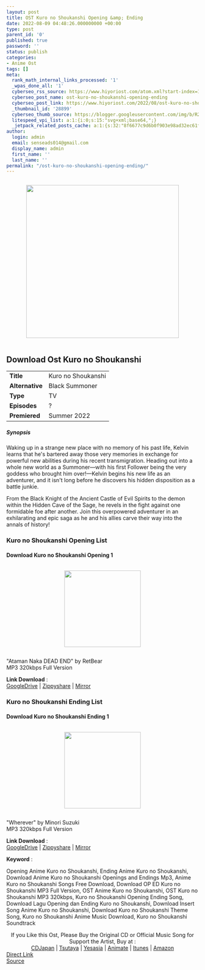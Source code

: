 ```yaml
---
layout: post
title: OST Kuro no Shoukanshi Opening &amp; Ending
date: 2022-08-09 04:48:26.000000000 +00:00
type: post
parent_id: '0'
published: true
password: ''
status: publish
categories:
- Anime Ost
tags: []
meta:
  rank_math_internal_links_processed: '1'
  _wpas_done_all: '1'
  cyberseo_rss_source: https://www.hiyoriost.com/atom.xml?start-index=1
  cyberseo_post_name: ost-kuro-no-shoukanshi-opening-ending
  cyberseo_post_link: https://www.hiyoriost.com/2022/08/ost-kuro-no-shoukanshi-opening-ending.html
  _thumbnail_id: '28899'
  cyberseo_thumb_source: https://blogger.googleusercontent.com/img/b/R29vZ2xl/AVvXsEiTlS45SllRetKMQO_kAhuXze_cP_yNgIUyZw9bEWq8N3qmhoBZjEHsOQ6QBex0ujeof_sOviAJ5WQig1j5gzIhNNN2wrElet1kgXrNhbK7SaBJtOnAM80n9Nnxc3DRjdfH3jz-BGOx0HoiLl_W6eTm2eC3DwvqfKOn1dj6JgXM4MMFXh9Y21H3fMIp/s400/bx145260-Yt5W8aQQKqF2.jpg
  litespeed_vpi_list: a:1:{i:0;s:15:"svg+xml;base64,";}
  _jetpack_related_posts_cache: a:1:{s:32:"8f6677c9d6b0f903e98ad32ec61f8deb";a:2:{s:7:"expires";i:1663451075;s:7:"payload";a:3:{i:0;a:1:{s:2:"id";i:28921;}i:1;a:1:{s:2:"id";i:28067;}i:2;a:1:{s:2:"id";i:29415;}}}}
author:
  login: admin
  email: senseads014@gmail.com
  display_name: admin
  first_name: ''
  last_name: ''
permalink: "/ost-kuro-no-shoukanshi-opening-ending/"
---
```

<div class="separator" style="clear: both"><a href="https://blogger.googleusercontent.com/img/b/R29vZ2xl/AVvXsEiTlS45SllRetKMQO_kAhuXze_cP_yNgIUyZw9bEWq8N3qmhoBZjEHsOQ6QBex0ujeof_sOviAJ5WQig1j5gzIhNNN2wrElet1kgXrNhbK7SaBJtOnAM80n9Nnxc3DRjdfH3jz-BGOx0HoiLl_W6eTm2eC3DwvqfKOn1dj6JgXM4MMFXh9Y21H3fMIp/s651/bx145260-Yt5W8aQQKqF2.jpg" style="display: block;padding: 1em 0;text-align: center"><img alt border="0" data-original-height="651" data-original-width="460" height="400" src="{{ site.baseurl }}/assets/2022/08/bx145260-Yt5W8aQQKqF2.jpg" /></a></div>
<div class="judulanime">
<h2>Download Ost Kuro no Shoukanshi</h2>
</div>
<div class="info2" id="Info">
<table>
<tbody>
<tr>
<td class="tablex"><b>Title </b></td>
<td>Kuro no Shoukanshi</td>
</tr>
<tr>
<td class="tablex"><b>Alternative </b></td>
<td>Black Summoner</td>
</tr>
<tr>
<td class="tablex"><b>Type </b></td>
<td>TV</td>
</tr>
<tr>
<td class="tablex"><b>Episodes </b></td>
<td>?</td>
</tr>
<tr>
<td class="tablex"><b>Premiered </b></td>
<td>Summer 2022</td>
</tr>
</tbody>
</table>
</div>
<div class="sinopsis">
<h5>Synopsis</h5>
</div>
<div class="deskripsi">
<p>Waking up in a strange new place with no memory of his past life, Kelvin learns that he's bartered away those very memories in exchange for powerful new abilities during his recent transmigration. Heading out into a whole new world as a Summoner—with his first Follower being the very goddess who brought him over!—Kelvin begins his new life as an adventurer, and it isn't long before he discovers his hidden disposition as a battle junkie.</p>
<p>From the Black Knight of the Ancient Castle of Evil Spirits to the demon within the Hidden Cave of the Sage, he revels in the fight against one formidable foe after another. Join this overpowered adventurer in an exhilarating and epic saga as he and his allies carve their way into the annals of history!</p>
</div>
<div class="listz">
<h3>Kuro no Shoukanshi Opening List</h3>
</div>
<div class="listz3">
<div class="listz1">
<h4>Download Kuro no Shoukanshi Opening 1</h4>
</div>
<div class="listz2">
<div class="separator" style="clear: both"><a href="https://blogger.googleusercontent.com/img/b/R29vZ2xl/AVvXsEgWco0Pm2NOKnlpQEjr7_Twai3fp6kkrmbqerKnX493X2R8lWU3fQTqSQNpse4ts2_nK9i1jpzRRqvlQPwto1lpR0ZutBnn5LS8smYPGrKjUEhScPEhZPHKkYVLTz2y4AUrJexvccxQLSGdms_T5erAqSGCJBzUDAroph6GjDXvXSqzYpqdqwaygn0V/s977/cover%20%2844%29.jpg" style="display: block;padding: 1em 0;text-align: center"><img alt border="0" data-original-height="977" data-original-width="976" height="200" src="{{ site.baseurl }}/assets/2022/08/cover%20%2844%29.jpg" /></a></div>
<p>"Ataman Naka DEAD END" by RetBear<br />MP3 320kbps Full Version
<p><b>Link Download</b> : <br /><a href="https://drive.google.com/file/d/1TK3GKz8h9nKxdtozmClMDP2amnQ7bkgX/view?usp=drivesdk" rel="nofollow noopener" target="_blank">GoogleDrive</a> | <a href="https://www8.zippyshare.com/v/sVQ82qxn/file.html" rel="nofollow noopener" target="_blank">Zippyshare</a> | <a href="https://mir.cr/1FRQJVBC" rel="nofollow noopener" target="_blank">Mirror</a></p>
</div>
</div>
<div class="listz">
<h3>Kuro no Shoukanshi Ending List</h3>
</div>
<div class="listz3">
<div class="listz1">
<h4>Download Kuro no Shoukanshi Ending 1</h4>
</div>
<div class="listz2">
<div class="separator" style="clear: both"><a href="https://blogger.googleusercontent.com/img/b/R29vZ2xl/AVvXsEiBiNVK9CQf8bsqkcfJEDfYx6yxu5NW0t0GQNPdSvJO508J9DCiSspVli_avi9luE_iO16Bpw6QMDXz1OdZhLCpgFL4D_58kul-R8o2F7bOcChXr_vkPCEQebOdaWyje_JSlEL3hCu6Gc55IGrfo00IN_sNRkvqfsRpnwQj_BmGKosCE_kBeZfl5pne/s768/121713-dfb5694ab60c-768x768.jpg" style="display: block;padding: 1em 0;text-align: center"><img alt border="0" data-original-height="768" data-original-width="768" src="{{ site.baseurl }}/assets/2022/08/121713-dfb5694ab60c-768x768.jpg" width="200" /></a></div>
<p>"Wherever" by Minori Suzuki<br />MP3 320kbps Full Version
<p><b>Link Download</b> : <br /><a href="https://ponselharian.com/j29DwoY8tJ" rel="nofollow noopener" target="_blank">GoogleDrive</a> | <a href="https://ponselharian.com/3paSxfR7cn" rel="nofollow noopener" target="_blank">Zippyshare</a> | <a href="https://ponselharian.com/oa1wU4iBO7xe" rel="nofollow noopener" target="_blank">Mirror</a></p>
</div>
</div>
<p><b>Keyword</b> :
<div class="tagser">Opening Anime Kuro no Shoukanshi, Ending Anime Kuro no Shoukanshi, Download Anime Kuro no Shoukanshi Openings and Endings Mp3, Anime Kuro no Shoukanshi Songs Free Download, Download OP ED Kuro no Shoukanshi MP3 Full Version, OST Anime Kuro no Shoukanshi, OST Kuro no Shoukanshi MP3 320kbps, Kuro no Shoukanshi Opening Ending Song, Download Lagu Opening dan Ending Kuro no Shoukanshi, Download Insert Song Anime Kuro no Shoukanshi, Download Kuro no Shoukanshi Theme Song, Kuro no Shoukanshi Anime Music Download, Kuro no Shoukanshi Soundtrack</div>
<p> 
<div class="buycd" align="center">If you Like this Ost, Please Buy the Original CD or Official Music Song for Support the Artist, Buy at : <br /><a href="https://www.cdjapan.co.jp/" target="_blank" rel="noopener">CDJapan</a> | <a href="https://shop.tsutaya.co.jp/" target="_blank" rel="noopener">Tsutaya</a> | <a href="https://www.yesasia.com/" target="_blank" rel="noopener">Yesasia</a> | <a href="https://www.animate-onlineshop.jp/" target="_blank" rel="noopener">Animate</a> | <a href="https://www.apple.com/jp/itunes" target="_blank" rel="noopener">Itunes</a> | <a href="https://amazon.co.jp/" target="_blank" rel="noopener">Amazon</a>
</div>
<div class="divbtn"> <a href="https://handymansurrender.com/fihup8buzv?key=94550f7ce39444073321dde3b8782f97" class="btn"><i class="fa fa-download"></i> Direct Link</a> <br /><a href="https://www.hiyoriost.com/2022/08/ost-kuro-no-shoukanshi-opening-ending.html">Source</a> </div>
